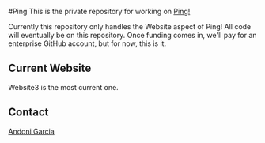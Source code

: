 #Ping
This is the private repository for working on [Ping!](http://andonigarcia.github.io/Ping/Website3)

Currently this repository only handles the Website aspect of Ping!
All code will eventually be on this repository. Once funding comes in, we'll pay for an enterprise GitHub account, but for now, this is it.

## Current Website
Website3 is the most current one.

## Contact
[Andoni Garcia](mailto:andoni@uchicago.edu)
